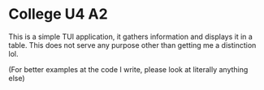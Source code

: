 # College U4 A2
This is a simple TUI application, it gathers information and displays it in a table. This does not serve any purpose other than getting me a distinction lol.

(For better examples at the code I write, please look at literally anything else)
